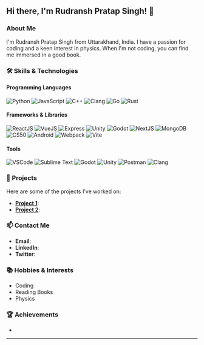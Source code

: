 ## Hi there, I'm Rudransh Pratap Singh! 👋

### About Me
I'm Rudransh Pratap Singh from Uttarakhand, India. I have a passion for coding and a keen interest in physics. When I'm not coding, you can find me immersed in a good book.

### 🛠️ Skills & Technologies

#### Programming Languages
![Python](https://img.shields.io/badge/Python-3776AB?style=for-the-badge&logo=python&logoColor=white)
![JavaScript](https://img.shields.io/badge/JavaScript-F7DF1E?style=for-the-badge&logo=javascript&logoColor=black)
![C++](https://img.shields.io/badge/C++-00599C?style=for-the-badge&logo=cplusplus&logoColor=white)
![Clang](https://img.shields.io/badge/Clang-000000?style=for-the-badge&logo=clang&logoColor=white)
![Go](https://img.shields.io/badge/Go-00ADD8?style=for-the-badge&logo=go&logoColor=white)
![Rust](https://img.shields.io/badge/Rust-000000?style=for-the-badge&logo=rust&logoColor=white)

#### Frameworks & Libraries
![ReactJS](https://img.shields.io/badge/ReactJS-61DAFB?style=for-the-badge&logo=react&logoColor=black)
![VueJS](https://img.shields.io/badge/VueJS-4FC08D?style=for-the-badge&logo=vue.js&logoColor=white)
![Express](https://img.shields.io/badge/Express-000000?style=for-the-badge&logo=express&logoColor=white)
![Unity](https://img.shields.io/badge/Unity-000000?style=for-the-badge&logo=unity&logoColor=white)
![Godot](https://img.shields.io/badge/Godot-478CBF?style=for-the-badge&logo=godot-engine&logoColor=white)
![NextJS](https://img.shields.io/badge/NextJS-000000?style=for-the-badge&logo=next.js&logoColor=white)
![MongoDB](https://img.shields.io/badge/MongoDB-47A248?style=for-the-badge&logo=mongodb&logoColor=white)
![CS50](https://img.shields.io/badge/CS50-000000?style=for-the-badge&logo=cs50&logoColor=white)
![Android](https://img.shields.io/badge/Android-3DDC84?style=for-the-badge&logo=android&logoColor=white)
![Webpack](https://img.shields.io/badge/Webpack-8DD6F9?style=for-the-badge&logo=webpack&logoColor=black)
![Vite](https://img.shields.io/badge/Vite-646CFF?style=for-the-badge&logo=vite&logoColor=white)

#### Tools
![VSCode](https://img.shields.io/badge/VSCode-007ACC?style=for-the-badge&logo=visual-studio-code&logoColor=white)
![Sublime Text](https://img.shields.io/badge/Sublime_Text-FF9800?style=for-the-badge&logo=sublime-text&logoColor=white)
![Godot](https://img.shields.io/badge/Godot-478CBF?style=for-the-badge&logo=godot-engine&logoColor=white)
![Unity](https://img.shields.io/badge/Unity-000000?style=for-the-badge&logo=unity&logoColor=white)
![Postman](https://img.shields.io/badge/Postman-FF6C37?style=for-the-badge&logo=postman&logoColor=white)
![Clang](https://img.shields.io/badge/Clang-000000?style=for-the-badge&logo=clang&logoColor=white)

### 🌟 Projects
Here are some of the projects I've worked on:
- **[Project 1](#)**: 
- **[Project 2](#)**: 

### 📫 Contact Me
- **Email**: 
- **LinkedIn**:
- **Twitter**:

### 📚 Hobbies & Interests
- Coding
- Reading Books
- Physics

### 🏆 Achievements
- 

---


